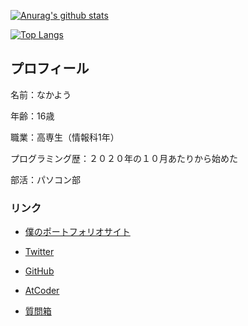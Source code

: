 [![Anurag's github stats](https://github-readme-stats.vercel.app/api?username=NakaYou&count_private=true&theme=radical)](https://github.com/anuraghazra/github-readme-stats)

[![Top Langs](https://github-readme-stats.vercel.app/api/top-langs/?username=NakaYou&count_private=true&layout=compact&theme=radical)](https://github.com/anuraghazra/github-readme-stats)
  

## プロフィール

名前：なかよう

年齢：16歳

職業：高専生（情報科1年）

プログラミング歴：２０２０年の１０月あたりから始めた

部活：パソコン部

### リンク

- [僕のポートフォリオサイト](https://nakayou.vercel.app/)

- [Twitter](https://twitter.com/NakaYou_JK)

- [GitHub](https://github.com/NakaYou)

- [AtCoder](https://atcoder.jp/users/nakayou)

- [質問箱](https://marshmallow-qa.com/nakayou_jk)
